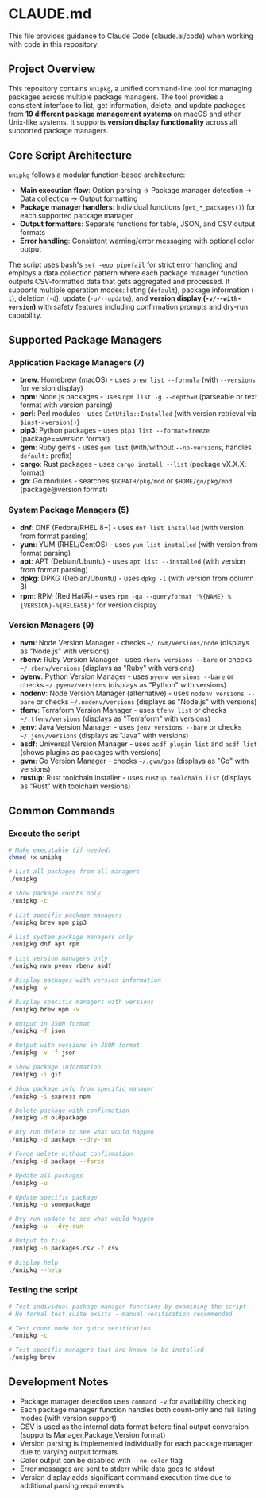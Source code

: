 # CLAUDE.md

This file provides guidance to Claude Code (claude.ai/code) when working with code in this repository.

## Project Overview

This repository contains `unipkg`, a unified command-line tool for managing packages across multiple package managers. The tool provides a consistent interface to list, get information, delete, and update packages from **19 different package management systems** on macOS and other Unix-like systems. It supports **version display functionality** across all supported package managers.

## Core Script Architecture

`unipkg` follows a modular function-based architecture:

- **Main execution flow**: Option parsing → Package manager detection → Data collection → Output formatting
- **Package manager handlers**: Individual functions (`get_*_packages()`) for each supported package manager
- **Output formatters**: Separate functions for table, JSON, and CSV output formats
- **Error handling**: Consistent warning/error messaging with optional color output

The script uses bash's `set -euo pipefail` for strict error handling and employs a data collection pattern where each package manager function outputs CSV-formatted data that gets aggregated and processed. It supports multiple operation modes: listing (`default`), package information (`-i`), deletion (`-d`), update (`-u/--update`), and **version display (`-v/--with-version`)** with safety features including confirmation prompts and dry-run capability.

## Supported Package Managers

### Application Package Managers (7)
- **brew**: Homebrew (macOS) - uses `brew list --formula` (with `--versions` for version display)
- **npm**: Node.js packages - uses `npm list -g --depth=0` (parseable or text format with version parsing)
- **perl**: Perl modules - uses `ExtUtils::Installed` (with version retrieval via `$inst->version()`)
- **pip3**: Python packages - uses `pip3 list --format=freeze` (package==version format)
- **gem**: Ruby gems - uses `gem list` (with/without `--no-versions`, handles `default:` prefix)
- **cargo**: Rust packages - uses `cargo install --list` (package vX.X.X: format)
- **go**: Go modules - searches `$GOPATH/pkg/mod` or `$HOME/go/pkg/mod` (package@version format)

### System Package Managers (5)
- **dnf**: DNF (Fedora/RHEL 8+) - uses `dnf list installed` (with version from format parsing)
- **yum**: YUM (RHEL/CentOS) - uses `yum list installed` (with version from format parsing)
- **apt**: APT (Debian/Ubuntu) - uses `apt list --installed` (with version from format parsing)
- **dpkg**: DPKG (Debian/Ubuntu) - uses `dpkg -l` (with version from column 3)
- **rpm**: RPM (Red Hat系) - uses `rpm -qa --queryformat '%{NAME} %{VERSION}-%{RELEASE}'` for version display

### Version Managers (9)
- **nvm**: Node Version Manager - checks `~/.nvm/versions/node` (displays as "Node.js" with versions)
- **rbenv**: Ruby Version Manager - uses `rbenv versions --bare` or checks `~/.rbenv/versions` (displays as "Ruby" with versions)
- **pyenv**: Python Version Manager - uses `pyenv versions --bare` or checks `~/.pyenv/versions` (displays as "Python" with versions)
- **nodenv**: Node Version Manager (alternative) - uses `nodenv versions --bare` or checks `~/.nodenv/versions` (displays as "Node.js" with versions)
- **tfenv**: Terraform Version Manager - uses `tfenv list` or checks `~/.tfenv/versions` (displays as "Terraform" with versions)
- **jenv**: Java Version Manager - uses `jenv versions --bare` or checks `~/.jenv/versions` (displays as "Java" with versions)
- **asdf**: Universal Version Manager - uses `asdf plugin list` and `asdf list` (shows plugins as packages with versions)
- **gvm**: Go Version Manager - checks `~/.gvm/gos` (displays as "Go" with versions)
- **rustup**: Rust toolchain installer - uses `rustup toolchain list` (displays as "Rust" with toolchain versions)

## Common Commands

### Execute the script
```bash
# Make executable (if needed)
chmod +x unipkg

# List all packages from all managers
./unipkg

# Show package counts only
./unipkg -c

# List specific package managers
./unipkg brew npm pip3

# List system package managers only
./unipkg dnf apt rpm

# List version managers only
./unipkg nvm pyenv rbenv asdf

# Display packages with version information
./unipkg -v

# Display specific managers with versions
./unipkg brew npm -v

# Output in JSON format
./unipkg -f json

# Output with versions in JSON format
./unipkg -v -f json

# Show package information
./unipkg -i git

# Show package info from specific manager
./unipkg -i express npm

# Delete package with confirmation
./unipkg -d oldpackage

# Dry run delete to see what would happen
./unipkg -d package --dry-run

# Force delete without confirmation
./unipkg -d package --force

# Update all packages
./unipkg -u

# Update specific package
./unipkg -u somepackage

# Dry run update to see what would happen
./unipkg -u --dry-run

# Output to file
./unipkg -o packages.csv -f csv

# Display help
./unipkg --help
```

### Testing the script
```bash
# Test individual package manager functions by examining the script
# No formal test suite exists - manual verification recommended

# Test count mode for quick verification
./unipkg -c

# Test specific managers that are known to be installed
./unipkg brew
```

## Development Notes

- Package manager detection uses `command -v` for availability checking
- Each package manager function handles both count-only and full listing modes (with version support)
- CSV is used as the internal data format before final output conversion (supports Manager,Package,Version format)
- Version parsing is implemented individually for each package manager due to varying output formats
- Color output can be disabled with `--no-color` flag
- Error messages are sent to stderr while data goes to stdout
- Version display adds significant command execution time due to additional parsing requirements